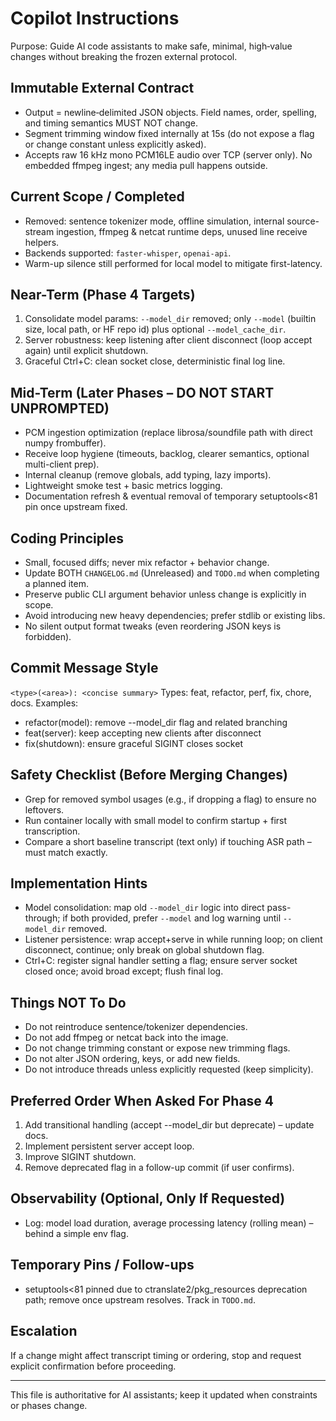 # Copilot Instructions

Purpose: Guide AI code assistants to make safe, minimal, high‑value changes without breaking the frozen external protocol.

## Immutable External Contract

- Output = newline‑delimited JSON objects. Field names, order, spelling, and timing semantics MUST NOT change.
- Segment trimming window fixed internally at 15s (do not expose a flag or change constant unless explicitly asked).
- Accepts raw 16 kHz mono PCM16LE audio over TCP (server only). No embedded ffmpeg ingest; any media pull happens outside.

## Current Scope / Completed

- Removed: sentence tokenizer mode, offline simulation, internal source-stream ingestion, ffmpeg & netcat runtime deps, unused line receive helpers.
- Backends supported: `faster-whisper`, `openai-api`.
- Warm-up silence still performed for local model to mitigate first-latency.

## Near-Term (Phase 4 Targets)

1. Consolidate model params: `--model_dir` removed; only `--model` (builtin size, local path, or HF repo id) plus optional `--model_cache_dir`.
2. Server robustness: keep listening after client disconnect (loop accept again) until explicit shutdown.
3. Graceful Ctrl+C: clean socket close, deterministic final log line.

## Mid-Term (Later Phases – DO NOT START UNPROMPTED)

- PCM ingestion optimization (replace librosa/soundfile path with direct numpy frombuffer).
- Receive loop hygiene (timeouts, backlog, clearer semantics, optional multi-client prep).
- Internal cleanup (remove globals, add typing, lazy imports).
- Lightweight smoke test + basic metrics logging.
- Documentation refresh & eventual removal of temporary setuptools<81 pin once upstream fixed.

## Coding Principles

- Small, focused diffs; never mix refactor + behavior change.
- Update BOTH `CHANGELOG.md` (Unreleased) and `TODO.md` when completing a planned item.
- Preserve public CLI argument behavior unless change is explicitly in scope.
- Avoid introducing new heavy dependencies; prefer stdlib or existing libs.
- No silent output format tweaks (even reordering JSON keys is forbidden).

## Commit Message Style

`<type>(<area>): <concise summary>`
Types: feat, refactor, perf, fix, chore, docs.
Examples:

- refactor(model): remove --model_dir flag and related branching
- feat(server): keep accepting new clients after disconnect
- fix(shutdown): ensure graceful SIGINT closes socket

## Safety Checklist (Before Merging Changes)

- Grep for removed symbol usages (e.g., if dropping a flag) to ensure no leftovers.
- Run container locally with small model to confirm startup + first transcription.
- Compare a short baseline transcript (text only) if touching ASR path – must match exactly.

## Implementation Hints

- Model consolidation: map old `--model_dir` logic into direct pass-through; if both provided, prefer `--model` and log warning until `--model_dir` removed.
- Listener persistence: wrap accept+serve in while running loop; on client disconnect, continue; only break on global shutdown flag.
- Ctrl+C: register signal handler setting a flag; ensure server socket closed once; avoid broad except; flush final log.

## Things NOT To Do

- Do not reintroduce sentence/tokenizer dependencies.
- Do not add ffmpeg or netcat back into the image.
- Do not change trimming constant or expose new trimming flags.
- Do not alter JSON ordering, keys, or add new fields.
- Do not introduce threads unless explicitly requested (keep simplicity).

## Preferred Order When Asked For Phase 4

1. Add transitional handling (accept --model_dir but deprecate) – update docs.
2. Implement persistent server accept loop.
3. Improve SIGINT shutdown.
4. Remove deprecated flag in a follow-up commit (if user confirms).

## Observability (Optional, Only If Requested)

- Log: model load duration, average processing latency (rolling mean) – behind a simple env flag.

## Temporary Pins / Follow-ups

- setuptools<81 pinned due to ctranslate2/pkg_resources deprecation path; remove once upstream resolves. Track in `TODO.md`.

## Escalation

If a change might affect transcript timing or ordering, stop and request explicit confirmation before proceeding.

---

This file is authoritative for AI assistants; keep it updated when constraints or phases change.
